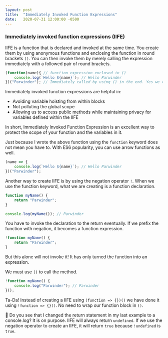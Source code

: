 ```yaml
---
layout: post
title:  "Immediately Invoked Function Expressions"
date:   2020-07-31 12:00:00 -0500
---
```


### Immediately invoked function expressions (IIFE)

IIFE is a function that is declared and invoked at the same time. You create them by using anonymous functions and enclosing the function in round brackets `()`. You can then invoke them by merely calling the expression immediately with a followed pair of round brackets.

```javascript
(function(name){ // function expression enclosed in ()
    console.log(`Hello ${name}`); // Hello Parwinder
})("Parwinder"); // Immediately called by using () in the end. Yes we can pass arguments
```

Immediately invoked function expressions are helpful in:

* Avoiding variable hoisting from within blocks
* Not polluting the global scope
* Allowing us to access public methods while maintaining privacy for variables defined within the IIFE

In short, Immediately Invoked Function Expression is an excellent way to protect the scope of your function and the variables in it.

Just because I wrote the above function using the `function` keyword does not mean you have to. With ES6 popularity, you can use arrow functions as well.

```javascript
(name => {
    console.log(`Hello ${name}`); // Hello Parwinder
})("Parwinder");
```

Another way to create IIFE is by using the negation operator `!`. When we use the function keyword, what we are creating is a function declaration.

```javascript
function myName() {
    return "Parwinder";
}

console.log(myName()); // Parwinder
```

You have to invoke the declaration to the return eventually. If we prefix the function with negation, it becomes a function expression.

```javascript
!function myName() {
    return "Parwinder";
}
```

But this alone will not invoke it! It has only turned the function into an expression.

We must use `()` to call the method.

```javascript
!function myName() {
    console.log("Parwinder"); // Parwinder
}();
```

Ta-Da! Instead of creating a IIFE using `(function => {})()` we have done it using `!function => {}()`. No need to wrap our function block in `()`.

🚨 Do you see that I changed the return statement in my last example to a console.log? It is on purpose. IIFE will always return `undefined`. If we use the negation operator to create an IIFE, it will return `true` because `!undefined` is `true`.


